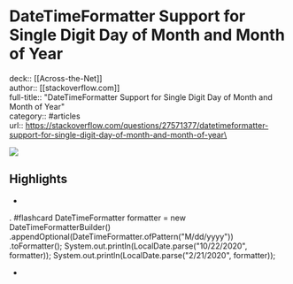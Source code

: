 # DateTimeFormatter Support for Single Digit Day of Month and Month of Year

deck:: [[Across-the-Net]]\
author:: [[stackoverflow.com]]\
full-title:: "DateTimeFormatter Support for Single Digit Day of Month and Month of Year"\
category:: #articles\
url:: https://stackoverflow.com/questions/27571377/datetimeformatter-support-for-single-digit-day-of-month-and-month-of-year\

![](https://readwise-assets.s3.amazonaws.com/static/images/article4.6bc1851654a0.png)

## Highlights
- 
 . #flashcard 
    DateTimeFormatter formatter = new DateTimeFormatterBuilder()
     .appendOptional(DateTimeFormatter.ofPattern("M/dd/yyyy"))
     .toFormatter();
     System.out.println(LocalDate.parse("10/22/2020", formatter));
     System.out.println(LocalDate.parse("2/21/2020", formatter));

    
-
